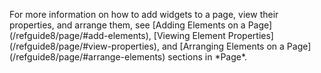 <p>
For more information on how to add widgets to a page, view their properties, and arrange them, see [Adding Elements on a Page](/refguide8/page/#add-elements), [Viewing Element Properties](/refguide8/page/#view-properties), and [Arranging Elements on a Page](/refguide8/page/#arrange-elements) sections in *Page*.
